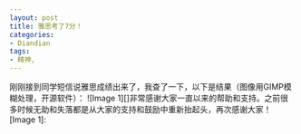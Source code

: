 ```yaml
---
layout: post
title: 雅思考了7分！
categories:
- Diandian
tags:
- 精神, 
---
```

刚刚接到同学短信说雅思成绩出来了，我查了一下，以下是结果（图像用GIMP模糊处理，开源软件）： !\[Image 1\]\[\]非常感谢大家一直以来的帮助和支持。之前很多时候无助和失落都是从大家的支持和鼓励中重新抬起头，再次感谢大家！ \[Image 1\]:
